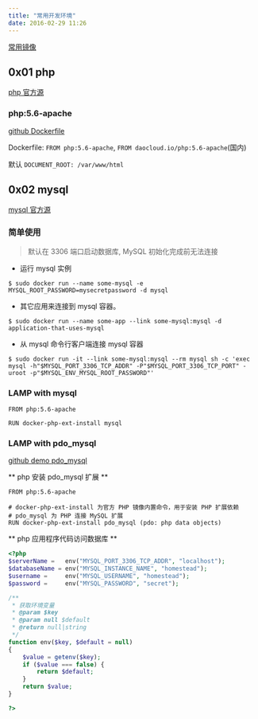 ```yaml
---
title: "常用开发环境"
date: 2016-02-29 11:26
---
```


[常用镜像][5]

## 0x01 php

[php 官方源][1]

### php:5.6-apache

[github Dockerfile][2]

Dockerfile: `FROM php:5.6-apache`, `FROM daocloud.io/php:5.6-apache`(国内)

默认 `DOCUMENT_ROOT: /var/www/html`

## 0x02 mysql

[mysql 官方源][2]

### 简单使用

> 默认在 3306 端口启动数据库, MySQL 初始化完成前无法连接

* 运行 mysql 实例

```
$ sudo docker run --name some-mysql -e MYSQL_ROOT_PASSWORD=mysecretpassword -d mysql
```

* 其它应用来连接到 mysql 容器。

```
$ sudo docker run --name some-app --link some-mysql:mysql -d application-that-uses-mysql
```

* 从 mysql 命令行客户端连接 mysql 容器

```
$ sudo docker run -it --link some-mysql:mysql --rm mysql sh -c 'exec mysql -h"$MYSQL_PORT_3306_TCP_ADDR" -P"$MYSQL_PORT_3306_TCP_PORT" -uroot -p"$MYSQL_ENV_MYSQL_ROOT_PASSWORD"'
```

### LAMP with mysql

```
FROM php:5.6-apache

RUN docker-php-ext-install mysql
```

### LAMP with pdo_mysql

[github demo pdo_mysql][4]

** php 安装 pdo_mysql 扩展 **

```
FROM php:5.6-apache

# docker-php-ext-install 为官方 PHP 镜像内置命令，用于安装 PHP 扩展依赖
# pdo_mysql 为 PHP 连接 MySQL 扩展
RUN docker-php-ext-install pdo_mysql (pdo: php data objects)
```

** php 应用程序代码访问数据库 **

```php
<?php
$serverName =   env("MYSQL_PORT_3306_TCP_ADDR", "localhost");
$databaseName = env("MYSQL_INSTANCE_NAME", "homestead");
$username =     env("MYSQL_USERNAME", "homestead");
$password =     env("MYSQL_PASSWORD", "secret");

/**
 * 获取环境变量
 * @param $key
 * @param null $default
 * @return null|string
 */
function env($key, $default = null)  
{
    $value = getenv($key);
    if ($value === false) {
        return $default;
    }
    return $value;
}

?>
```

[1]: https://hub.docker.com/_/php/
[2]: https://github.com/docker-library/php/blob/47abb34bbfc92ccd26d07351bc18542ded37ef17/5.6/apache/Dockerfile
[3]: https://hub.docker.com/_/mysql/
[4]: https://github.com/DaoCloud/php-apache-mysql-sample

[5]: http://wiki.jikexueyuan.com/project/docker-technology-and-combat/appendix_storage.html